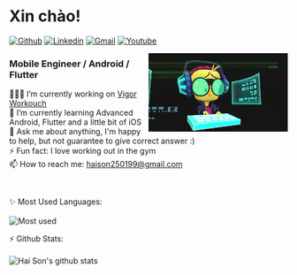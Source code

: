 <h1 align="left">Xin chào!</h1>

[![Github](https://img.shields.io/badge/-Github-000?style=flat&logo=Github&logoColor=white)](https://github.com/tran-haison)
[![Linkedin](https://img.shields.io/badge/-LinkedIn-blue?style=flat&logo=Linkedin&logoColor=white)](https://linkedin.com/in/tranhaison/)
[![Gmail](https://img.shields.io/badge/-Gmail-c14438?style=flat&logo=Gmail&logoColor=white)](mailto:haison250199@gmail.com)
[![Youtube](https://img.shields.io/badge/-Youtube-FF0000?style=flat&logo=Youtube&logoColor=white)](https://www.youtube.com/channel/UCHAYY-jbLERESWtTjPzn7NA)


<!-- Any image aligned to the right. Beware the width -->
<img width="50%" align="right" alt="Github" src="image.gif" />

<h3 align="left">Mobile Engineer / Android / Flutter</h3>

👨🏽‍💻 I’m currently working on [Vigor Workouch](https://github.com/tran-haison/vigor-workouch)
<br>
🌱 I’m currently learning Advanced Android, Flutter and a little bit of iOS
<br>
💬 Ask me about anything, I'm happy to help, but not guarantee to give correct answer :)
<br>
⚡️ Fun fact: I love working out in the gym 
<br>
📫 How to reach me: haison250199@gmail.com

<br>

✨ Most Used Languages:
<br><br>
![Most used](https://github-readme-stats.vercel.app/api/top-langs/?username=tran-haison&layout=compact)

⚡ Github Stats:
<br><br>
![Hai Son's github stats](https://bad-apple-github-readme.vercel.app/api?show_bg=1&username=tran-haison)

<!---
tran-haison/tran-haison is a ✨ special ✨ repository because its `README.md` (this file) appears on your GitHub profile.
You can click the Preview link to take a look at your changes.
--->
